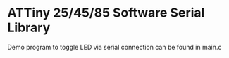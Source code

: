 # ATTiny 25/45/85 Software Serial Library

Demo program to toggle LED via serial connection can be found in main.c